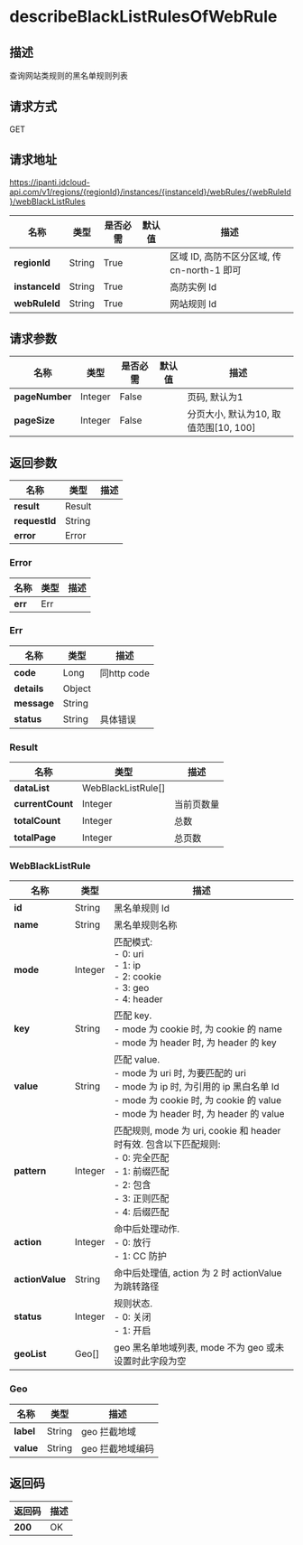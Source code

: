 # describeBlackListRulesOfWebRule


## 描述
查询网站类规则的黑名单规则列表

## 请求方式
GET

## 请求地址
https://ipanti.jdcloud-api.com/v1/regions/{regionId}/instances/{instanceId}/webRules/{webRuleId}/webBlackListRules

|名称|类型|是否必需|默认值|描述|
|---|---|---|---|---|
|**regionId**|String|True| |区域 ID, 高防不区分区域, 传 cn-north-1 即可|
|**instanceId**|String|True| |高防实例 Id|
|**webRuleId**|String|True| |网站规则 Id|

## 请求参数
|名称|类型|是否必需|默认值|描述|
|---|---|---|---|---|
|**pageNumber**|Integer|False| |页码, 默认为1|
|**pageSize**|Integer|False| |分页大小, 默认为10, 取值范围[10, 100]|


## 返回参数
|名称|类型|描述|
|---|---|---|
|**result**|Result| |
|**requestId**|String| |
|**error**|Error| |

### Error
|名称|类型|描述|
|---|---|---|
|**err**|Err| |
### Err
|名称|类型|描述|
|---|---|---|
|**code**|Long|同http code|
|**details**|Object| |
|**message**|String| |
|**status**|String|具体错误|
### Result
|名称|类型|描述|
|---|---|---|
|**dataList**|WebBlackListRule[]| |
|**currentCount**|Integer|当前页数量|
|**totalCount**|Integer|总数|
|**totalPage**|Integer|总页数|
### WebBlackListRule
|名称|类型|描述|
|---|---|---|
|**id**|String|黑名单规则 Id|
|**name**|String|黑名单规则名称|
|**mode**|Integer|匹配模式:<br>- 0: uri<br>- 1: ip<br>- 2: cookie<br>- 3: geo<br>- 4: header|
|**key**|String|匹配 key. <br>- mode 为 cookie 时, 为 cookie 的 name<br>- mode 为 header 时, 为 header 的 key|
|**value**|String|匹配 value. <br>- mode 为 uri 时, 为要匹配的 uri<br>- mode 为 ip 时, 为引用的 ip 黑白名单 Id<br>- mode 为 cookie 时, 为 cookie 的 value<br>- mode 为 header 时, 为 header 的 value|
|**pattern**|Integer|匹配规则, mode 为 uri, cookie 和 header 时有效. 包含以下匹配规则: <br>- 0: 完全匹配<br>- 1: 前缀匹配<br>- 2: 包含<br>- 3: 正则匹配<br>- 4: 后缀匹配|
|**action**|Integer|命中后处理动作. <br>- 0: 放行<br>- 1: CC 防护|
|**actionValue**|String|命中后处理值, action 为 2 时 actionValue 为跳转路径|
|**status**|Integer|规则状态. <br>- 0: 关闭<br>- 1: 开启|
|**geoList**|Geo[]|geo 黑名单地域列表, mode 不为 geo 或未设置时此字段为空|
### Geo
|名称|类型|描述|
|---|---|---|
|**label**|String|geo 拦截地域|
|**value**|String|geo 拦截地域编码|

## 返回码
|返回码|描述|
|---|---|
|**200**|OK|
